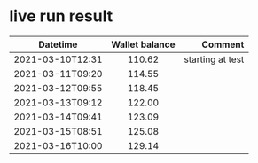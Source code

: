 # live run result
|    Datetime      | Wallet balance |      Comment     |
|------------------|:--------------:|-----------------:|
| 2021-03-10T12:31 |    110.62      | starting at test |
| 2021-03-11T09:20 |    114.55      |                  |
| 2021-03-12T09:55 |    118.45      |                  |
| 2021-03-13T09:12 |    122.00      |                  |
| 2021-03-14T09:41 |    123.09      |                  |
| 2021-03-15T08:51 |    125.08      |                  |
| 2021-03-16T10:00 |    129.14      |                  |
